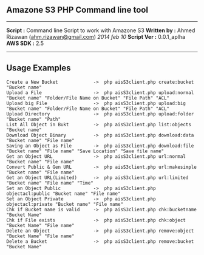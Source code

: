 Amazone S3 PHP Command line tool
----------



-----------------------------------------------------------
**Script	    :**	Command line Script to work with Amazone S3
**Written by  :**	Ahmed Rizawan (ahm.rizawan@gmail.com) *2014 feb 10*
**Script Ver  :**	0.0.1_aplha
**AWS SDK     :**	2.5

----------
Usage Examples
--------------------------------------------------------------------------------
	Create a New Bucket				-> 	php aisS3client.php create:bucket "Bucket name"
	Upload a File					-> 	php aisS3client.php upload:normal "Bucket name" "Folder/File Name on Bucket" "File Path" "ACL"
	Upload big File					-> 	php aisS3client.php upload:big "Bucket name" "Folder/File Name on Bucket" "File Path" "ACL"
	Upload Directory				-> 	php aisS3client.php upload:folder "Bucket name" "Path"
	List All Object in Bukt			-> 	php aisS3client.php list:objects "Bucket name"
	Download Object Binary			-> 	php aisS3client.php download:data "Bucket name" "File name"
	Saving an Object as File		->	php aisS3client.php download:file "Bucket name" "File name" "Save Location" "Save file name"
	Get an Object URL				->	php aisS3client.php url:normal "Bucket name" "File name"
	Convert Public & Gen URL		->	php aisS3client.php url:makesimple "Bucket name" "File name"
	Get an Object URL(Limited)		->	php aisS3client.php url:limited "Bucket name" "File name" "Time"
	Set an Object Public			->  php aisS3client.php objectacl:public "Bucket name" "File name"
	Set an Object Private			->  php aisS3client.php objectacl:private "Bucket name" "File name"
	Chk if Bucket name is valid		->	php aisS3client.php chk:bucketname "Bucket Name"
	Chk if File exists				->	php aisS3client.php chk:object "Bucket Name" "File name"
	Delete an Object				->  php aisS3client.php remove:object "Bucket Name" "File name"
	Delete a Bucket					->  php aisS3client.php remove:bucket "Bucket Name"
